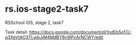 # rs.ios-stage2-task7
RSSchool iOS, stage 2, task7

Task detail:
https://docs.google.com/document/d/1ndEb5of7J-q3XeVtAO3TLwbJjM4MdBY8n9IPcArNCWY/edit
